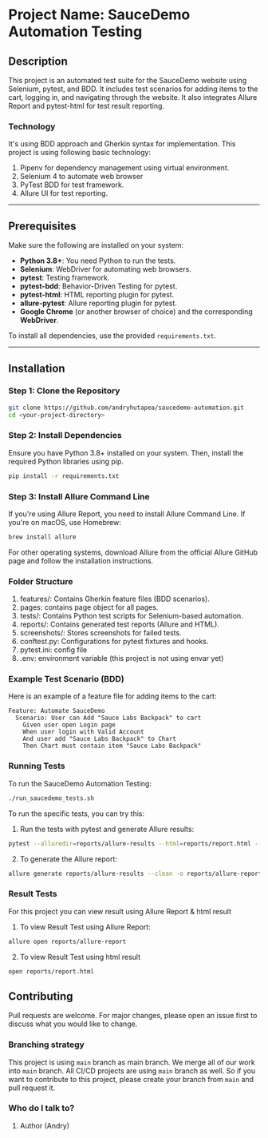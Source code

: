 # Project Name: SauceDemo Automation Testing

## Description
This project is an automated test suite for the SauceDemo website using Selenium, pytest, and BDD. It includes test scenarios for adding items to the cart, logging in, and navigating through the website. It also integrates Allure Report and pytest-html for test result reporting.

### Technology
It's using BDD approach and Gherkin syntax for implementation. This project is using following basic technology:
1. Pipenv for dependency management using virtual environment. 
2. Selenium 4 to automate web browser
3. PyTest BDD for test framework.
4. Allure UI for test reporting.

---

## Prerequisites

Make sure the following are installed on your system:

- **Python 3.8+**: You need Python to run the tests.
- **Selenium**: WebDriver for automating web browsers.
- **pytest**: Testing framework.
- **pytest-bdd**: Behavior-Driven Testing for pytest.
- **pytest-html**: HTML reporting plugin for pytest.
- **allure-pytest**: Allure reporting plugin for pytest.
- **Google Chrome** (or another browser of choice) and the corresponding **WebDriver**.

To install all dependencies, use the provided `requirements.txt`.

---

## Installation

### Step 1: Clone the Repository

```bash
git clone https://github.com/andryhutapea/saucedemo-automation.git
cd <your-project-directory>
```
### Step 2: Install Dependencies
Ensure you have Python 3.8+ installed on your system. Then, install the required Python libraries using pip.

```bash
pip install -r requirements.txt
```

### Step 3: Install Allure Command Line
If you're using Allure Report, you need to install Allure Command Line. If you're on macOS, use Homebrew:
```bash
brew install allure
```
For other operating systems, download Allure from the official Allure GitHub page and follow the installation instructions.

### Folder Structure
1. features/: Contains Gherkin feature files (BDD scenarios).
2. pages: contains page object for all pages.
3. tests/: Contains Python test scripts for Selenium-based automation.
4. reports/: Contains generated test reports (Allure and HTML).
5. screenshots/: Stores screenshots for failed tests.
6. conftest.py: Configurations for pytest fixtures and hooks.
7. pytest.ini: config file
8. .env: environment variable (this project is not using envar yet)


### Example Test Scenario (BDD)
Here is an example of a feature file for adding items to the cart:
```
Feature: Automate SauceDemo
  Scenario: User can Add "Sauce Labs Backpack" to cart
    Given user open Login page
    When user login with Valid Account
    And user add "Sauce Labs Backpack" to Chart
    Then Chart must contain item "Sauce Labs Backpack"
```

### Running Tests
To run the SauceDemo Automation Testing:
```bash
./run_saucedemo_tests.sh
```

To run the specific tests, you can try this:
1. Run the tests with pytest and generate Allure results:
```bash
pytest --alluredir=reports/allure-results --html=reports/report.html --self-contained-html
```
2. To generate the Allure report:
```bash
allure generate reports/allure-results --clean -o reports/allure-report
```


### Result Tests
For this project you can view result using Allure Report & html result 
1. To view Result Test using Allure Report:
```bash
allure open reports/allure-report
```
2. To view Result Test using html result
```bash
open reports/report.html
```

## Contributing
Pull requests are welcome. For major changes, please open an issue first to discuss what you would like to change.
### Branching strategy
This project is using `main` branch as main branch. We merge all of our work into `main` branch. All CI/CD projects are using `main` branch as well. So if you want to contribute to this project, please create your branch from `main` and pull request it.
### Who do I talk to?
1.  Author (Andry)
